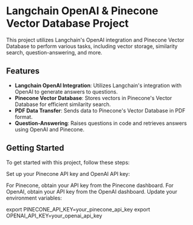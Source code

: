 # Langchain OpenAI & Pinecone Vector Database Project

This project utilizes Langchain's OpenAI integration and Pinecone Vector Database to perform various tasks, including vector storage, similarity search, question-answering, and more.

## Features

- **Langchain OpenAI Integration**: Utilizes Langchain's integration with OpenAI to generate answers to questions.
- **Pinecone Vector Database**: Stores vectors in Pinecone's Vector Database for efficient similarity search.
- **PDF Data Transfer**: Sends data to Pinecone's Vector Database in PDF format.
- **Question-Answering**: Raises questions in code and retrieves answers using OpenAI and Pinecone.

## Getting Started

To get started with this project, follow these steps:

Set up your Pinecone API key and OpenAI API key:

For Pinecone, obtain your API key from the Pinecone dashboard.
For OpenAI, obtain your API key from the OpenAI dashboard.
Update your environment variables: 

export PINECONE_API_KEY=your_pinecone_api_key
export OPENAI_API_KEY=your_openai_api_key

